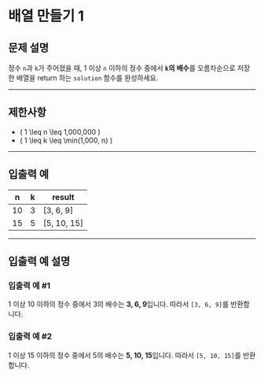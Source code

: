 # 배열 만들기 1

## 문제 설명
정수 `n`과 `k`가 주어졌을 때, 1 이상 `n` 이하의 정수 중에서 **`k`의 배수**를 오름차순으로 저장한 배열을 return 하는 `solution` 함수를 완성하세요.

---

## 제한사항
- \( 1 \leq n \leq 1,000,000 \)
- \( 1 \leq k \leq \min(1,000, n) \)

---

## 입출력 예

| n   | k   | result        |
|-----|-----|---------------|
| 10  | 3   | [3, 6, 9]     |
| 15  | 5   | [5, 10, 15]   |

---

## 입출력 예 설명

### **입출력 예 #1**
1 이상 10 이하의 정수 중에서 3의 배수는 **3, 6, 9**입니다. 따라서 `[3, 6, 9]`를 반환합니다.

### **입출력 예 #2**
1 이상 15 이하의 정수 중에서 5의 배수는 **5, 10, 15**입니다. 따라서 `[5, 10, 15]`를 반환합니다.